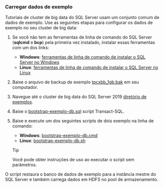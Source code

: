 ### <a id="sampledata"></a> Carregar dados de exemplo

Tutoriais de cluster de big data do SQL Server usam um conjunto comum de dados de exemplo. Use as seguintes etapas para configurar os dados de exemplo no seu cluster de big data:

1. Se você não tem as ferramentas de linha de comando do SQL Server (**sqlcmd** e **bcp**) pela primeira vez instalado, instalar essas ferramentas com um dos links:

   * **Windows**: [ferramentas de linha de comando de instalar o SQL Server no Windows](https://www.microsoft.com/download/details.aspx?id=53591)
   * **Linux**: [ferramentas de linha de comando de instalar o SQL Server no Linux](https://docs.microsoft.com/sql/linux/sql-server-linux-setup-tools)

1. Baixe o arquivo de backup de exemplo [tpcxbb_1gb.bak](https://sqlchoice.blob.core.windows.net/sqlchoice/static/tpcxbb_1gb.bak) em seu computador.

1. Navegue até o cluster de big data do SQL Server 2019 [diretório de exemplos](https://github.com/Microsoft/sql-server-samples/tree/master/samples/features/sql-big-data-cluster).

1. Baixe o [bootstrap-exemplo-db.sql](https://github.com/Microsoft/sql-server-samples/blob/master/samples/features/sql-big-data-cluster/bootstrap-sample-db.sql) script Transact-SQL.

1. Baixe e execute um dos seguintes scripts de dois exemplo na linha de comando:

   * **Windows**: [bootstrap-exemplo-db.cmd](https://github.com/Microsoft/sql-server-samples/blob/master/samples/features/sql-big-data-cluster/bootstrap-sample-db.cmd)
   * **Linux**: [bootstrap-exemplo-db.sh](https://github.com/Microsoft/sql-server-samples/blob/master/samples/features/sql-big-data-cluster/bootstrap-sample-db.sh)

   > [!TIP]
   > Você pode obter instruções de uso ao executar o script sem parâmetros.

O script restaura o banco de dados de exemplo para a instância mestre do SQL Server e também carrega dados em HDFS no pool de armazenamento.